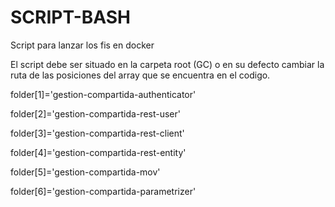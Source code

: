 # SCRIPT-BASH
Script para lanzar los fis en docker

El script debe ser situado en la carpeta root (GC) o en su defecto cambiar la ruta de las posiciones del array que se encuentra en el codigo.

folder[1]='gestion-compartida-authenticator'

folder[2]='gestion-compartida-rest-user'

folder[3]='gestion-compartida-rest-client'

folder[4]='gestion-compartida-rest-entity'

folder[5]='gestion-compartida-mov'

folder[6]='gestion-compartida-parametrizer'
